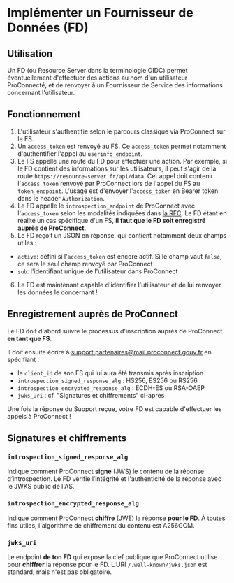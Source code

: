 # Implémenter un Fournisseur de Données (FD)

## Utilisation

Un FD (ou Resource Server dans la terminologie OIDC) permet éventuellement d'effectuer des actions au nom d'un utilisateur ProConnecté, et de renvoyer à un Fournisseur de Service des informations concernant l'utilisateur.

## Fonctionnement

1. L'utilisateur s'authentifie selon le parcours classique via ProConnect sur le FS.
2. Un `access_token` est renvoyé au FS. Ce `access_token` permet notamment d'authentifier l'appel au `userinfo_endpoint`.
3. Le FS appelle une route du FD pour effectuer une action. Par exemple, si le FD contient des informations sur les utilisateurs, il peut s'agir de la route `https://resource-server.fr/api/data`. Cet appel doit contenir l'`access_token` renvoyé par ProConnect lors de l'appel du FS au `token_endpoint`. L'usage est d'envoyer l'`access_token` en Bearer token dans le header `Authorization`.
4. Le FD appelle le `introspection_endpoint` de ProConnect avec l'`access_token` selon les modalités indiquées dans [la RFC](https://www.rfc-editor.org/rfc/rfc7662.html#section-2). Le FD étant en réalité un cas spécifique d'un FS, **il faut que le FD soit enregistré auprès de ProConnect**.
5. Le FD reçoit un JSON en réponse, qui contient notamment deux champs utiles :

- `active`: défini si l'`access_token` est encore actif. Si le champ vaut `false`, ce sera le seul champ renvoyé par ProConnect
- `sub`: l'identifiant unique de l'utilisateur dans ProConnect

6. Le FD est maintenant capable d'identifier l'utilisateur et de lui renvoyer les données le concernant !

## Enregistrement auprès de ProConnect

Le FD doit d'abord suivre le processus d'inscription auprès de ProConnect **en tant que FS**.

Il doit ensuite écrire à support.partenaires@mail.proconnect.gouv.fr en spécifiant :

- le `client_id` de son FS qui lui aura été transmis après inscription
- `introspection_signed_response_alg` : HS256, ES256 ou RS256
- `introspection_encrypted_response_alg` : ECDH-ES ou RSA-OAEP
- `jwks_uri` : cf. "Signatures et chiffrements" ci-après

Une fois la réponse du Support reçue, votre FD est capable d'effectuer les appels à ProConnect !

## Signatures et chiffrements

### `introspection_signed_response_alg`

Indique comment ProConnect **signe** (JWS) le contenu de la réponse d’introspection.
Le FD vérifie l’intégrité et l'authenticité de la réponse avec le JWKS public de l'AS.

### `introspection_encrypted_response_alg`

Indique comment ProConnect **chiffre** (JWE) la réponse **pour le FD**. À toutes fins utiles, l'algorithme de chiffrement du contenu est A256GCM.

### `jwks_uri`

Le endpoint **de ton FD** qui expose la clef publique que ProConnect utilise pour **chiffrer** la réponse pour le FD. L'URI `/.well-known/jwks.json` est standard, mais n'est pas obligatoire.
